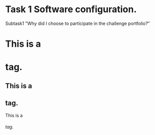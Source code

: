 # Task 1 Software configuration.
Subtask1 "Why did I choose to participate in the challenge portfolio?”
#   This is a  <h1> tag.  
  ##  This is a  <h2> tag. ###### 
  This is a <h6> tag.

  
